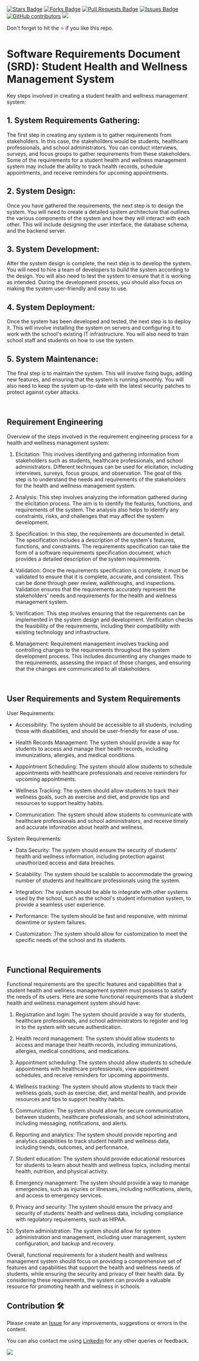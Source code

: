<a href="https://github.com/drshahizan/software-engineering/stargazers"><img src="https://img.shields.io/github/stars/drshahizan/software-engineering" alt="Stars Badge"/></a>
<a href="https://github.com/drshahizan/software-engineering/network/members"><img src="https://img.shields.io/github/forks/drshahizan/software-engineering" alt="Forks Badge"/></a>
<a href="https://github.com/drshahizan/software-engineering/pulls"><img src="https://img.shields.io/github/issues-pr/drshahizan/software-engineering" alt="Pull Requests Badge"/></a>
<a href="https://github.com/drshahizan/software-engineering"><img src="https://img.shields.io/github/issues/drshahizan/software-engineering" alt="Issues Badge"/></a>
<a href="https://github.com/drshahizan/software-engineering/graphs/contributors"><img alt="GitHub contributors" src="https://img.shields.io/github/contributors/drshahizan/software-engineering?color=2b9348"></a>
![](https://visitor-badge.glitch.me/badge?page_id=drshahizan/software-engineering)

Don't forget to hit the :star: if you like this repo.

# Software Requirements Document (SRD): Student Health and Wellness Management System

 Key steps involved in creating a student health and wellness management system: 

## 1. System Requirements Gathering:
The first step in creating any system is to gather requirements from stakeholders. In this case, the stakeholders would be students, healthcare professionals, and school administrators. You can conduct interviews, surveys, and focus groups to gather requirements from these stakeholders. Some of the requirements for a student health and wellness management system may include the ability to track health records, schedule appointments, and receive reminders for upcoming appointments.

## 2. System Design:
Once you have gathered the requirements, the next step is to design the system. You will need to create a detailed system architecture that outlines the various components of the system and how they will interact with each other. This will include designing the user interface, the database schema, and the backend server.

## 3. System Development:
After the system design is complete, the next step is to develop the system. You will need to hire a team of developers to build the system according to the design. You will also need to test the system to ensure that it is working as intended. During the development process, you should also focus on making the system user-friendly and easy to use.

## 4. System Deployment:
Once the system has been developed and tested, the next step is to deploy it. This will involve installing the system on servers and configuring it to work with the school's existing IT infrastructure. You will also need to train school staff and students on how to use the system.

## 5. System Maintenance:
The final step is to maintain the system. This will involve fixing bugs, adding new features, and ensuring that the system is running smoothly. You will also need to keep the system up-to-date with the latest security patches to protect against cyber attacks.

<br/>

## Requirement Engineering

Overview of the steps involved in the requirement engineering process for a health and wellness management system:

1. Elicitation: This involves identifying and gathering information from stakeholders such as students, healthcare professionals, and school administrators. Different techniques can be used for elicitation, including interviews, surveys, focus groups, and observation. The goal of this step is to understand the needs and requirements of the stakeholders for the health and wellness management system.

2. Analysis: This step involves analyzing the information gathered during the elicitation process. The aim is to identify the features, functions, and requirements of the system. The analysis also helps to identify any constraints, risks, and challenges that may affect the system development.

3. Specification: In this step, the requirements are documented in detail. The specification includes a description of the system's features, functions, and constraints. The requirements specification can take the form of a software requirements specification document, which provides a detailed description of the system requirements.

4. Validation: Once the requirements specification is complete, it must be validated to ensure that it is complete, accurate, and consistent. This can be done through peer review, walkthroughs, and inspections. Validation ensures that the requirements accurately represent the stakeholders' needs and requirements for the health and wellness management system.

5. Verification: This step involves ensuring that the requirements can be implemented in the system design and development. Verification checks the feasibility of the requirements, including their compatibility with existing technology and infrastructure.

6. Management: Requirement management involves tracking and controlling changes to the requirements throughout the system development process. This includes documenting any changes made to the requirements, assessing the impact of those changes, and ensuring that the changes are communicated to all stakeholders.

<br/>

## User Requirements and System Requirements

User Requirements:

- Accessibility: The system should be accessible to all students, including those with disabilities, and should be user-friendly for ease of use.

- Health Records Management: The system should provide a way for students to access and manage their health records, including immunizations, allergies, and medical conditions.

- Appointment Scheduling: The system should allow students to schedule appointments with healthcare professionals and receive reminders for upcoming appointments.

- Wellness Tracking: The system should allow students to track their wellness goals, such as exercise and diet, and provide tips and resources to support healthy habits.

- Communication: The system should allow students to communicate with healthcare professionals and school administrators, and receive timely and accurate information about health and wellness.

System Requirements:

- Data Security: The system should ensure the security of students' health and wellness information, including protection against unauthorized access and data breaches.

- Scalability: The system should be scalable to accommodate the growing number of students and healthcare professionals using the system.

- Integration: The system should be able to integrate with other systems used by the school, such as the school's student information system, to provide a seamless user experience.

- Performance: The system should be fast and responsive, with minimal downtime or system failures.

- Customization: The system should allow for customization to meet the specific needs of the school and its students.

<br/>

## Functional Requirements
Functional requirements are the specific features and capabilities that a student health and wellness management system must possess to satisfy the needs of its users. Here are some functional requirements that a student health and wellness management system should have:

1. Registration and login: The system should provide a way for students, healthcare professionals, and school administrators to register and log in to the system with secure authentication.

2. Health record management: The system should allow students to access and manage their health records, including immunizations, allergies, medical conditions, and medications.

3. Appointment scheduling: The system should allow students to schedule appointments with healthcare professionals, view appointment schedules, and receive reminders for upcoming appointments.

4. Wellness tracking: The system should allow students to track their wellness goals, such as exercise, diet, and mental health, and provide resources and tips to support healthy habits.

5. Communication: The system should allow for secure communication between students, healthcare professionals, and school administrators, including messaging, notifications, and alerts.

6. Reporting and analytics: The system should provide reporting and analytics capabilities to track student health and wellness data, including trends, outcomes, and performance.

7. Student education: The system should provide educational resources for students to learn about health and wellness topics, including mental health, nutrition, and physical activity.

8. Emergency management: The system should provide a way to manage emergencies, such as injuries or illnesses, including notifications, alerts, and access to emergency services.

9. Privacy and security: The system should ensure the privacy and security of students' health and wellness data, including compliance with regulatory requirements, such as HIPAA.

10. System administration: The system should allow for system administration and management, including user management, system configuration, and backup and recovery.

Overall, functional requirements for a student health and wellness management system should focus on providing a comprehensive set of features and capabilities that support the health and wellness needs of students, while ensuring the security and privacy of their health data. By considering these requirements, the system can provide a valuable resource for promoting health and wellness in schools.


## Contribution 🛠️
Please create an [Issue](https://github.com/drshahizan/software-engineering/issues) for any improvements, suggestions or errors in the content.

You can also contact me using [Linkedin](https://www.linkedin.com/in/drshahizan/) for any other queries or feedback.

![](https://visitor-badge.glitch.me/badge?page_id=drshahizan)
